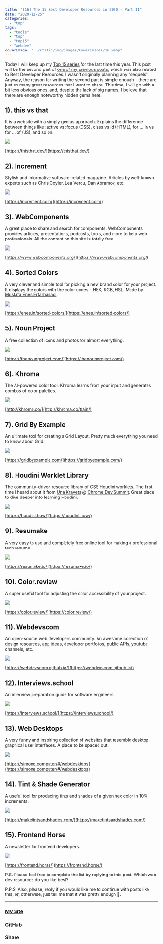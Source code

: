 ```yaml
---
title: "[16] The 15 Best Developer Resources in 2020 - Part II"
date: "2020-12-25"
categories:
  - "top"
tags:
  - "tools"
  - "top"
  - "top15"
  - "webdev"
coverImage: "../static/img/images/CoverImages/16.webp"
---
```


Today I will keep up my [Top 15 series](https://create-react-app.com/tag/top/) for the last time this year. This post will be the second part of [one of my previous posts](https://create-react-app.com/15-best-developer-resources-in-2020/), which was also related to Best Developer Resources. I wasn't originally planning any "sequels". Anyway, the reason for writing the second part is simple enough - there are just so many great resources that I want to share. This time, I will go with a bit less obvious ones, and, despite the lack of big names, I believe that there are enough noteworthy hidden gems here.

## 1). this vs that

It is a website with a simply genius approach. Explains the difference between things like :active vs :focus (CSS), class vs id (HTML), for ... in vs for ... of (JS), and so on.

![](https://reverent-carson-67c52e.netlify.app/static/img/images/Screenshot-2020-12-25-at-10.59.34-1024x689.png)

[https://thisthat.dev/](https://thisthat.dev/)

## 2). Increment

Stylish and informative software-related magazine. Articles by well-known experts such as Chris Coyier, Lea Verou, Dan Abramov, etc.

![](https://reverent-carson-67c52e.netlify.app/static/img/images/Screenshot-2020-12-25-at-11.10.02-1024x549.png)

[https://increment.com/](https://increment.com/)

## 3). WebComponents

A great place to share and search for components. WebComponents provides articles, presentations, podcasts, tools, and more to help web professionals. All the content on this site is totally free.

![](https://reverent-carson-67c52e.netlify.app/static/img/images/Screenshot-2020-12-25-at-11.20.27-1024x630.png)

[https://www.webcomponents.org/](https://www.webcomponents.org/)

## 4). Sorted Colors

A very clever and simple tool for picking a new brand color for your project. It displays the colors with the color codes - HEX, RGB, HSL. Made by [Mustafa Enes Ertarhanaci](https://github.com/scriptype).

![](https://reverent-carson-67c52e.netlify.app/static/img/images/Screenshot-2020-12-25-at-11.25.47-945x1024.png)

[https://enes.in/sorted-colors/](https://enes.in/sorted-colors/)

## 5). Noun Project

A free collection of icons and photos for almost everything.

![](https://reverent-carson-67c52e.netlify.app/static/img/images/Screenshot-2020-12-25-at-11.28.58-1024x510.png)

[https://thenounproject.com/](https://thenounproject.com/)

## 6). Khroma

The AI-powered color tool. Khroma learns from your input and generates combos of color palettes.

![](https://reverent-carson-67c52e.netlify.app/static/img/images/Screenshot-2020-12-25-at-11.38.44-1024x499.png)

[http://khroma.co/](http://khroma.co/train/)

## 7). Grid By Example

An ultimate tool for creating a Grid Layout. Pretty much everything you need to know about Grid.

![](https://reverent-carson-67c52e.netlify.app/static/img/images/Screenshot-2020-12-25-at-11.49.01-1024x543.png)

[https://gridbyexample.com/](https://gridbyexample.com/)

## 8). Houdini Worklet Library

The community-driven resource library of CSS Houdini worklets. The first time I heard about it from [Una Kravets](https://twitter.com/una) @ [Chrome Dev Summit](https://developer.chrome.com/devsummit/). Great place to dive deeper into learning Houdini.

![](https://reverent-carson-67c52e.netlify.app/static/img/images/Screenshot-2020-12-25-at-11.56.11-1024x644.png)

[https://houdini.how/](https://houdini.how/)

## 9). Resumake

A very easy to use and completely free online tool for making a professional tech resume.

![](https://reverent-carson-67c52e.netlify.app/static/img/images/Screenshot-2020-12-25-at-11.58.52-1024x536.png)

[https://resumake.io/](https://resumake.io/)

## 10). Color.review

A super useful tool for adjusting the color accessibility of your project.

![](https://reverent-carson-67c52e.netlify.app/static/img/images/Screenshot-2020-12-25-at-12.03.42-1024x621.png)

[https://color.review/](https://color.review/)

## 11). Webdevscom

An open-source web developers community. An awesome collection of design resources, app ideas, developer portfolios, public APIs, youtube channels, etc.

![](https://reverent-carson-67c52e.netlify.app/static/img/images/Screenshot-2020-12-25-at-12.09.14-1024x507.png)

[https://webdevscom.github.io/](https://webdevscom.github.io/)

## 12). Interviews.school

An interview preparation guide for software engineers.

![](https://reverent-carson-67c52e.netlify.app/static/img/images/Screenshot-2020-12-25-at-12.12.39-1024x502.png)

[https://interviews.school/](https://interviews.school/)

## 13). Web Desktops

A very funny and inspiring collection of websites that resemble desktop graphical user interfaces. A place to be spaced out.

![](https://reverent-carson-67c52e.netlify.app/static/img/images/Screenshot-2020-12-25-at-12.15.02-1024x725.png)

[https://simone.computer/#/webdesktops](https://simone.computer/#/webdesktops)

## 14). Tint & Shade Generator

A useful tool for producing tints and shades of a given hex color in 10% increments.

![](https://reverent-carson-67c52e.netlify.app/static/img/images/Screenshot-2020-12-25-at-12.22.30-1024x746.png)

[https://maketintsandshades.com/](https://maketintsandshades.com/)

## 15). Frontend Horse

A newsletter for frontend developers.

![](https://reverent-carson-67c52e.netlify.app/static/img/images/Screenshot-2020-12-25-at-12.25.47-1024x513.png)

[https://frontend.horse/](https://frontend.horse/)

P.S. Please feel free to complete the list by replying to this post. Which web dev resources do you like best?

P.P.S. Also, please, reply if you would like me to continue with posts like this, or, otherwise, just tell me that it was pretty enough 🙂.

---

### [My Site](https://proj.create-react-app.com/)

### [GitHub](https://github.com/villivald)

### Share

<script src="https://yastatic.net/share2/share.js"></script>
